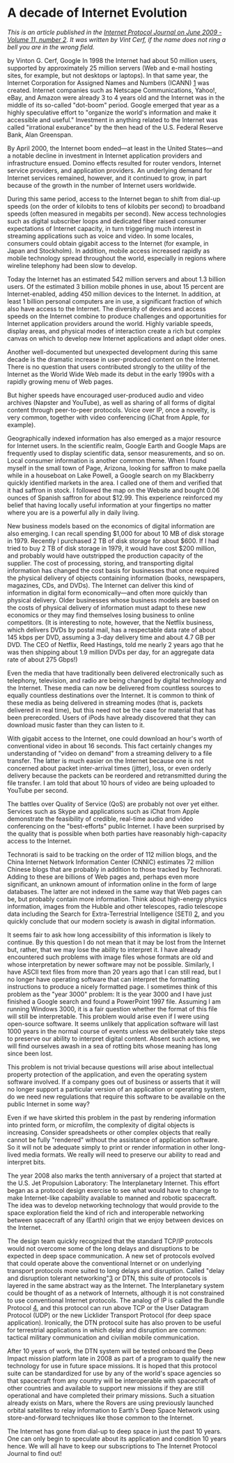 # A decade of Internet Evolution

*This is an article published in the [Internet Protocol Journal on June 2009 - Volume 11, number 2](https://www.cisco.com/c/en/us/about/press/internet-protocol-journal/back-issues/table-contents-40/112-evolution.html). It was written by Vint Cerf, if the name does not ring a bell you are in the wrong field.*

by Vinton G. Cerf, Google
In 1998 the Internet had about 50 million users, supported by approximately 25 million servers (Web and e-mail hosting sites, for example, but not desktops or laptops). In that same year, the Internet Corporation for Assigned Names and Numbers (ICANN) [1](https://www.cisco.com/web/about/ac123/ac147/archived_issues/ipj_10-4/104_future.html) was created. Internet companies such as Netscape Communications, Yahoo!, eBay, and Amazon were already 3 to 4 years old and the Internet was in the middle of its so-called "dot-boom" period. Google emerged that year as a highly speculative effort to "organize the world's information and make it accessible and useful." Investment in anything related to the Internet was called "irrational exuberance" by the then head of the U.S. Federal Reserve Bank, Alan Greenspan.

By April 2000, the Internet boom ended—at least in the United States—and a notable decline in investment in Internet application providers and infrastructure ensued. Domino effects resulted for router vendors, Internet service providers, and application providers. An underlying demand for Internet services remained, however, and it continued to grow, in part because of the growth in the number of Internet users worldwide.

During this same period, access to the Internet began to shift from dial-up speeds (on the order of kilobits to tens of kilobits per second) to broadband speeds (often measured in megabits per second). New access technologies such as digital subscriber loops and dedicated fiber raised consumer expectations of Internet capacity, in turn triggering much interest in streaming applications such as voice and video. In some locales, consumers could obtain gigabit access to the Internet (for example, in Japan and Stockholm). In addition, mobile access increased rapidly as mobile technology spread throughout the world, especially in regions where wireline telephony had been slow to develop.

Today the Internet has an estimated 542 million servers and about 1.3 billion users. Of the estimated 3 billion mobile phones in use, about 15 percent are Internet-enabled, adding 450 million devices to the Internet. In addition, at least 1 billion personal computers are in use, a significant fraction of which also have access to the Internet. The diversity of devices and access speeds on the Internet combine to produce challenges and opportunities for Internet application providers around the world. Highly variable speeds, display areas, and physical modes of interaction create a rich but complex canvas on which to develop new Internet applications and adapt older ones.

Another well-documented but unexpected development during this same decade is the dramatic increase in user-produced content on the Internet. There is no question that users contributed strongly to the utility of the Internet as the World Wide Web made its debut in the early 1990s with a rapidly growing menu of Web pages.

But higher speeds have encouraged user-produced audio and video archives (Napster and YouTube), as well as sharing of all forms of digital content through peer-to-peer protocols. Voice over IP, once a novelty, is very common, together with video conferencing (iChat from Apple, for example).

Geographically indexed information has also emerged as a major resource for Internet users. In the scientific realm, Google Earth and Google Maps are frequently used to display scientific data, sensor measurements, and so on. Local consumer information is another common theme. When I found myself in the small town of Page, Arizona, looking for saffron to make paella while in a houseboat on Lake Powell, a Google search on my Blackberry quickly identified markets in the area. I called one of them and verified that it had saffron in stock. I followed the map on the Website and bought 0.06 ounces of Spanish saffron for about $12.99. This experience reinforced my belief that having locally useful information at your fingertips no matter where you are is a powerful ally in daily living.

New business models based on the economics of digital information are also emerging. I can recall spending $1,000 for about 10 MB of disk storage in 1979. Recently I purchased 2 TB of disk storage for about $600. If I had tried to buy 2 TB of disk storage in 1979, it would have cost $200 million, and probably would have outstripped the production capacity of the supplier. The cost of processing, storing, and transporting digital information has changed the cost basis for businesses that once required the physical delivery of objects containing information (books, newspapers, magazines, CDs, and DVDs). The Internet can deliver this kind of information in digital form economically—and often more quickly than physical delivery. Older businesses whose business models are based on the costs of physical delivery of information must adapt to these new economics or they may find themselves losing business to online competitors. (It is interesting to note, however, that the Netflix business, which delivers DVDs by postal mail, has a respectable data rate of about 145 kbps per DVD, assuming a 3-day delivery time and about 4.7 GB per DVD. The CEO of Netflix, Reed Hastings, told me nearly 2 years ago that he was then shipping about 1.9 million DVDs per day, for an aggregate data rate of about 275 Gbps!)

Even the media that have traditionally been delivered electronically such as telephony, television, and radio are being changed by digital technology and the Internet. These media can now be delivered from countless sources to equally countless destinations over the Internet. It is common to think of these media as being delivered in streaming modes (that is, packets delivered in real time), but this need not be the case for material that has been prerecorded. Users of iPods have already discovered that they can download music faster than they can listen to it.

With gigabit access to the Internet, one could download an hour's worth of conventional video in about 16 seconds. This fact certainly changes my understanding of "video on demand" from a streaming delivery to a file transfer. The latter is much easier on the Internet because one is not concerned about packet inter-arrival times (jitter), loss, or even orderly delivery because the packets can be reordered and retransmitted during the file transfer. I am told that about 10 hours of video are being uploaded to YouTube per second.

The battles over Quality of Service (QoS) are probably not over yet either. Services such as Skype and applications such as iChat from Apple demonstrate the feasibility of credible, real-time audio and video conferencing on the "best-efforts" public Internet. I have been surprised by the quality that is possible when both parties have reasonably high-capacity access to the Internet.

Technorati is said to be tracking on the order of 112 million blogs, and the China Internet Network Information Center (CNNIC) estimates 72 million Chinese blogs that are probably in addition to those tracked by Technorati. Adding to these are billions of Web pages and, perhaps even more significant, an unknown amount of information online in the form of large databases. The latter are not indexed in the same way that Web pages can be, but probably contain more information. Think about high-energy physics information, images from the Hubble and other telescopes, radio telescope data including the Search for Extra-Terrestrial Intelligence (SETI) [2](http://www.seti.org/), and you quickly conclude that our modern society is awash in digital information.

It seems fair to ask how long accessibility of this information is likely to continue. By this question I do not mean that it may be lost from the Internet but, rather, that we may lose the ability to interpret it. I have already encountered such problems with image files whose formats are old and whose interpretation by newer software may not be possible. Similarly, I have ASCII text files from more than 20 years ago that I can still read, but I no longer have operating software that can interpret the formatting instructions to produce a nicely formatted page. I sometimes think of this problem as the "year 3000" problem: It is the year 3000 and I have just finished a Google search and found a PowerPoint 1997 file. Assuming I am running Windows 3000, it is a fair question whether the format of this file will still be interpretable. This problem would arise even if I were using open-source software. It seems unlikely that application software will last 1000 years in the normal course of events unless we deliberately take steps to preserve our ability to interpret digital content. Absent such actions, we will find ourselves awash in a sea of rotting bits whose meaning has long since been lost.

This problem is not trivial because questions will arise about intellectual property protection of the application, and even the operating system software involved. If a company goes out of business or asserts that it will no longer support a particular version of an application or operating system, do we need new regulations that require this software to be available on the public Internet in some way?

Even if we have skirted this problem in the past by rendering information into printed form, or microfilm, the complexity of digital objects is increasing. Consider spreadsheets or other complex objects that really cannot be fully "rendered" without the assistance of application software. So it will not be adequate simply to print or render information in other long-lived media formats. We really will need to preserve our ability to read and interpret bits.

The year 2008 also marks the tenth anniversary of a project that started at the U.S. Jet Propulsion Laboratory: The Interplanetary Internet. This effort began as a protocol design exercise to see what would have to change to make Internet-like capability available to manned and robotic spacecraft. The idea was to develop networking technology that would provide to the space exploration field the kind of rich and interoperable networking between spacecraft of any (Earth) origin that we enjoy between devices on the Internet.

The design team quickly recognized that the standard TCP/IP protocols would not overcome some of the long delays and disruptions to be expected in deep space communication. A new set of protocols evolved that could operate above the conventional Internet or on underlying transport protocols more suited to long delays and disruption. Called "delay and disruption tolerant networking"[3](ftp://ftp.rfc-editor.org/in-notes/rfc4838.txt) or DTN, this suite of protocols is layered in the same abstract way as the Internet. The Interplanetary system could be thought of as a network of Internets, although it is not constrained to use conventional Internet protocols. The analog of IP is called the Bundle Protocol [4](ftp://ftp.rfc-editor.org/in-notes/rfc5050.txt), and this protocol can run above TCP or the User Datagram Protocol (UDP) or the new Licklider Transport Protocol (for deep space application). Ironically, the DTN protocol suite has also proven to be useful for terrestrial applications in which delay and disruption are common: tactical military communication and civilian mobile communication.

After 10 years of work, the DTN system will be tested onboard the Deep Impact mission platform late in 2008 as part of a program to qualify the new technology for use in future space missions. It is hoped that this protocol suite can be standardized for use by any of the world's space agencies so that spacecraft from any country will be interoperable with spacecraft of other countries and available to support new missions if they are still operational and have completed their primary missions. Such a situation already exists on Mars, where the Rovers are using previously launched orbital satellites to relay information to Earth's Deep Space Network using store-and-forward techniques like those common to the Internet.

The Internet has gone from dial-up to deep space in just the past 10 years. One can only begin to speculate about its application and condition 10 years hence. We will all have to keep our subscriptions to The Internet Protocol Journal to find out!
